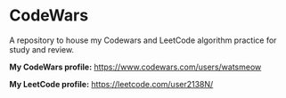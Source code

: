 # CodeWars
A repository to house my Codewars and LeetCode algorithm practice for study and review.

**My CodeWars profile:** https://www.codewars.com/users/watsmeow

**My LeetCode profile:** https://leetcode.com/user2138N/
